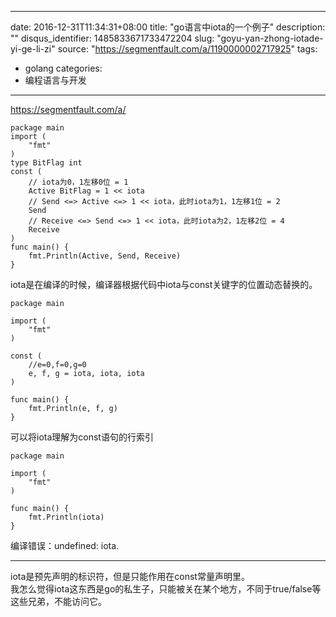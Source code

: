 
---
date: 2016-12-31T11:34:31+08:00
title: "go语言中iota的一个例子"
description: ""
disqus_identifier: 1485833671733472204
slug: "goyu-yan-zhong-iotade-yi-ge-li-zi"
source: "https://segmentfault.com/a/1190000002717925"
tags: 
- golang 
categories:
- 编程语言与开发
---

https://segmentfault.com/a/

    package main
    import (
        "fmt"
    )
    type BitFlag int
    const (
        // iota为0，1左移0位 = 1
        Active BitFlag = 1 << iota
        // Send <=> Active <=> 1 << iota，此时iota为1，1左移1位 = 2
        Send
        // Receive <=> Send <=> 1 << iota，此时iota为2，1左移2位 = 4
        Receive
    )
    func main() {
        fmt.Println(Active, Send, Receive)
    }

iota是在编译的时候，编译器根据代码中iota与const关键字的位置动态替换的。

    package main

    import (
        "fmt"
    )

    const (
        //e=0,f=0,g=0
        e, f, g = iota, iota, iota
    )

    func main() {
        fmt.Println(e, f, g)
    }

可以将iota理解为const语句的行索引

    package main

    import (
        "fmt"
    )

    func main() {
        fmt.Println(iota)
    }

编译错误：undefined: iota.

------------------------------------------------------------------------

iota是预先声明的标识符，但是只能作用在const常量声明里。\
我怎么觉得iota这东西是go的私生子，只能被关在某个地方，不同于true/false等这些兄弟，不能访问它。

